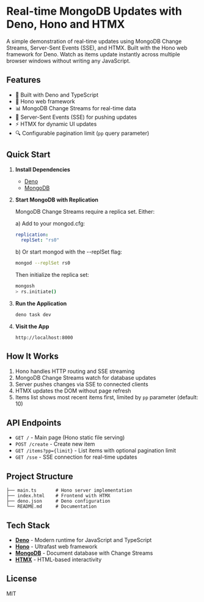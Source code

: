 # Real-time MongoDB Updates with Deno, Hono and HTMX

A simple demonstration of real-time updates using MongoDB Change Streams,
Server-Sent Events (SSE), and HTMX. Built with the Hono web framework for Deno.
Watch as items update instantly across multiple browser windows without writing
any JavaScript.

## Features

- 🦕 Built with Deno and TypeScript
- 🚀 Hono web framework
- 📊 MongoDB Change Streams for real-time data
- 🔄 Server-Sent Events (SSE) for pushing updates
- ⚡ HTMX for dynamic UI updates
- 🔍 Configurable pagination limit (`pp` query parameter)

## Quick Start

1. **Install Dependencies**
   - [Deno](https://deno.land/#installation)
   - [MongoDB](https://www.mongodb.com/try/download/community)

2. **Start MongoDB with Replication**

   MongoDB Change Streams require a replica set. Either:

   a) Add to your mongod.cfg:
   ```yaml
   replication:
     replSet: "rs0"
   ```

   b) Or start mongod with the --replSet flag:
   ```bash
   mongod --replSet rs0
   ```

   Then initialize the replica set:
   ```bash
   mongosh
   > rs.initiate()
   ```

3. **Run the Application**
   ```bash
   deno task dev
   ```

4. **Visit the App**
   ```
   http://localhost:8000
   ```

## How It Works

1. Hono handles HTTP routing and SSE streaming
2. MongoDB Change Streams watch for database updates
3. Server pushes changes via SSE to connected clients
4. HTMX updates the DOM without page refresh
5. Items list shows most recent items first, limited by `pp` parameter
   (default: 10)

## API Endpoints

- `GET /` - Main page (Hono static file serving)
- `POST /create` - Create new item
- `GET /items?pp={limit}` - List items with optional pagination limit
- `GET /sse` - SSE connection for real-time updates

## Project Structure

```
├── main.ts       # Hono server implementation
├── index.html    # Frontend with HTMX
├── deno.json     # Deno configuration
└── README.md     # Documentation
```

## Tech Stack

- **[Deno](https://deno.land/)** - Modern runtime for JavaScript and TypeScript
- **[Hono](https://hono.dev/)** - Ultrafast web framework
- **[MongoDB](https://www.mongodb.com/)** - Document database with Change
  Streams
- **[HTMX](https://htmx.org/)** - HTML-based interactivity

## License

MIT
